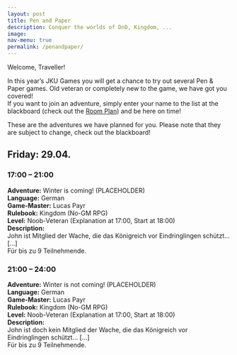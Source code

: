 ```yaml
---
layout: post
title: Pen and Paper
description: Conquer the worlds of DnD, Kingdom, ...
image: 
nav-menu: true
permalink: /penandpaper/
---
```


Welcome, Traveller!

In this year’s JKU Games you will get a chance to try out several Pen & Paper games. Old veteran or completely new to the game, we have got you covered! <br>
If you want to join an adventure, simply enter your name to the list at the blackboard (check out the [Room Plan](./rooms)) and be here on time!

These are the adventures we have planned for you. Please note that they are subject to change, check out the blackboard!

## Friday: 29.04.
### 17:00 – 21:00
**Adventure:** Winter is coming! (PLACEHOLDER) <br>
**Language:** German <br>
**Game-Master:** Lucas Payr <br>
**Rulebook:** Kingdom (No-GM RPG) <br>
**Level:** Noob-Veteran (Explanation at 17:00, Start at 18:00) <br>
**Description:**<br>
John ist Mitglied der Wache, die das Königreich vor Eindringlingen schützt… […] <br>
Für bis zu 9 Teilnehmende.

### 21:00 – 24:00
**Adventure:** Winter is not coming! (PLACEHOLDER) <br>
**Language:** German <br>
**Game-Master:** Lucas Payr <br>
**Rulebook:** Kingdom (No-GM RPG) <br>
**Level:** Noob-Veteran (Explanation at 17:00, Start at 18:00) <br>
**Description:** <br>
John ist doch kein Mitglied der Wache, die das Königreich vor Eindringlingen schützt… […] <br>
Für bis zu 9 Teilnehmende.
